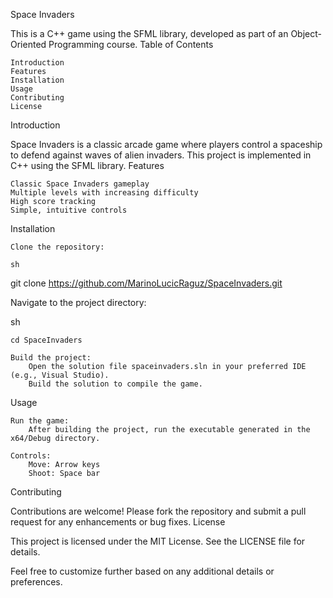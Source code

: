 Space Invaders

This is a C++ game using the SFML library, developed as part of an Object-Oriented Programming course.
Table of Contents

    Introduction
    Features
    Installation
    Usage
    Contributing
    License

Introduction

Space Invaders is a classic arcade game where players control a spaceship to defend against waves of alien invaders. This project is implemented in C++ using the SFML library.
Features

    Classic Space Invaders gameplay
    Multiple levels with increasing difficulty
    High score tracking
    Simple, intuitive controls

Installation

    Clone the repository:

    sh

git clone https://github.com/MarinoLucicRaguz/SpaceInvaders.git

Navigate to the project directory:

sh

    cd SpaceInvaders

    Build the project:
        Open the solution file spaceinvaders.sln in your preferred IDE (e.g., Visual Studio).
        Build the solution to compile the game.

Usage

    Run the game:
        After building the project, run the executable generated in the x64/Debug directory.

    Controls:
        Move: Arrow keys
        Shoot: Space bar

Contributing

Contributions are welcome! Please fork the repository and submit a pull request for any enhancements or bug fixes.
License

This project is licensed under the MIT License. See the LICENSE file for details.

Feel free to customize further based on any additional details or preferences.
